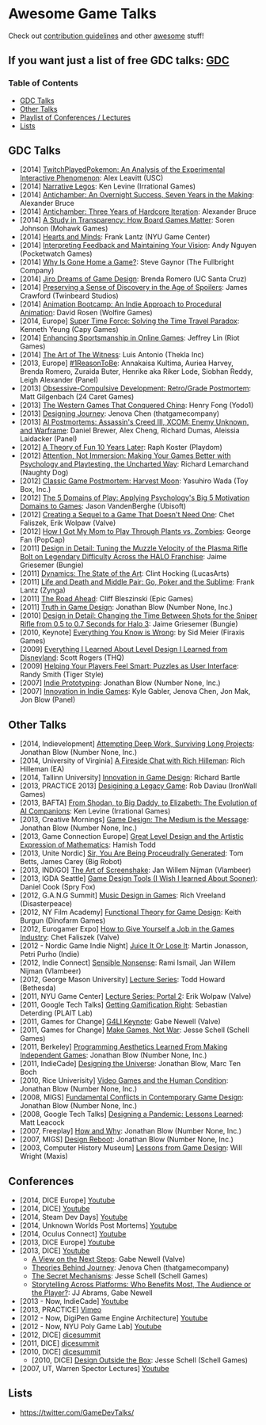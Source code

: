 # Awesome Game Talks

Check out [contribution guidelines](CONTRIBUTING.md) and other [awesome](https://github.com/sindresorhus/awesome) stuff!

## If you want just a list of free GDC talks: [GDC](GDC.md)

### Table of Contents
- [GDC Talks](#gdc-talks)
- [Other Talks](#other-talks)
- [Playlist of Conferences / Lectures](#conferences)
- [Lists](#lists)

## GDC Talks
- [2014] [TwitchPlayedPokemon: An Analysis of the Experimental Interactive Phenomenon](http://gdcvault.com/play/1021438/): Alex Leavitt (USC)
- [2014] [Narrative Legos](http://www.gdcvault.com/play/1020434/): Ken Levine (Irrational Games)
- [2014] [Antichamber: An Overnight Success, Seven Years in the Making](http://www.gdcvault.com/play/1020776/): Alexander Bruce
- [2014] [Antichamber: Three Years of Hardcore Iteration](http://gdcvault.com/play/1020586/): Alexander Bruce
- [2014] [A Study in Transparency: How Board Games Matter](http://www.gdcvault.com/play/1020408/): Soren Johnson (Mohawk Games) 
- [2014] [Hearts and Minds](http://www.gdcvault.com/play/1020788/): Frank Lantz (NYU Game Center)
- [2014] [Interpreting Feedback and Maintaining Your Vision](http://www.gdcvault.com/play/1020495/): Andy Nguyen (Pocketwatch Games)
- [2014] [Why Is Gone Home a Game?](http://www.gdcvault.com/play/1020376/): Steve Gaynor (The Fullbright Company)
- [2014] [Jiro Dreams of Game Design](http://www.gdcvault.com/play/1020496/): Brenda Romero (UC Santa Cruz)
- [2014] [Preserving a Sense of Discovery in the Age of Spoilers](http://vimeo.com/91436410): James Crawford (Twinbeard Studios)
- [2014] [Animation Bootcamp: An Indie Approach to Procedural Animation](http://www.gdcvault.com/play/1020583/): David Rosen (Wolfire Games)
- [2014, Europe] [Super Time Force: Solving the Time Travel Paradox](http://gdcvault.com/play/1020766/): Kenneth Yeung (Capy Games)
- [2014] [Enhancing Sportsmanship in Online Games](http://www.gdcvault.com/play/1020389/): Jeffrey Lin (Riot Games)
- [2014] [The Art of The Witness](http://www.gdcvault.com/play/1020552/): Luis Antonio (Thekla Inc)
- [2013, Europe] [#1ReasonToBe](http://gdcvault.com/play/1020902/): Annakaisa Kultima, Auriea Harvey, Brenda Romero, Zuraida Buter, Henrike aka Riker Lode, Siobhan Reddy, Leigh Alexander (Panel)
- [2013] [Obsessive-Compulsive Development: Retro/Grade Postmortem](http://www.gdcvault.com/play/1017963/): Matt Gilgenbach (24 Caret Games)
- [2013] [The Western Games That Conquered China](http://gdcvault.com/play/1017999/): Henry Fong (Yodo1)
- [2013] [Designing Journey](http://www.gdcvault.com/play/1017700/): Jenova Chen (thatgamecompany)
- [2013] [AI Postmortems: Assassin's Creed III, XCOM: Enemy Unknown, and Warframe](http://www.gdcvault.com/play/1018058/): Daniel Brewer, Alex Cheng, Richard Dumas, Aleissia Laidacker (Panel)
- [2012] [A Theory of Fun 10 Years Later](http://www.gdcvault.com/play/1016632/): Raph Koster (Playdom)
- [2012] [Attention, Not Immersion: Making Your Games Better with Psychology and Playtesting, the Uncharted Way](http://www.gdcvault.com/play/1015745/): Richard Lemarchand (Naughty Dog)
- [2012] [Classic Game Postmortem: Harvest Moon](http://www.gdcvault.com/play/1015842/): Yasuhiro Wada (Toy Box, Inc.)
- [2012] [The 5 Domains of Play: Applying Psychology's Big 5 Motivation Domains to Games](http://gdcvault.com/play/1015595/): Jason VandenBerghe (Ubisoft)
- [2012] [Creating a Sequel to a Game That Doesn't Need One](https://www.youtube.com/watch?v=OLqk4aqpXlQ): Chet Faliszek, Erik Wolpaw (Valve) 
- [2012] [How I Got My Mom to Play Through Plants vs. Zombies](http://www.gdcvault.com/play/1015541/): George Fan (PopCap)
- [2011] [Design in Detail: Tuning the Muzzle Velocity of the Plasma Rifle Bolt on Legendary Difficulty Across the HALO Franchise](http://www.gdcvault.com/play/1014704/): Jaime Griesemer (Bungie)
- [2011] [Dynamics: The State of the Art](http://www.gdcvault.com/play/1014597/): Clint Hocking (LucasArts)
- [2011] [Life and Death and Middle Pair: Go, Poker and the Sublime](http://gdcvault.com/play/1014383/): Frank Lantz (Zynga)
- [2011] [The Road Ahead](https://www.youtube.com/watch?v=5fkSUQEMwV4): Cliff Bleszinski (Epic Games)
- [2011] [Truth in Game Design](http://www.gdcvault.com/play/1014982/): Jonathan Blow (Number None, Inc.)
- [2010] [Design in Detail: Changing the Time Between Shots for the Sniper Rifle from 0.5 to 0.7 Seconds for Halo 3](http://www.gdcvault.com/play/1012211/): Jaime Griesemer (Bungie)
- [2010, Keynote] [Everything You Know is Wrong](https://www.youtube.com/watch?v=bY7aRJE-oOY): by Sid Meier (Firaxis Games)
- [2009] [Everything I Learned About Level Design I Learned from Disneyland](http://gdcvault.com/play/1305/): Scott Rogers (THQ)
- [2009] [Helping Your Players Feel Smart: Puzzles as User Interface](http://www.gdcvault.com/play/1333/): Randy Smith (Tiger Style)
- [2007] [Indie Prototyping](https://www.youtube.com/watch?v=ISutk1mauPM): Jonathan Blow (Number None, Inc.)
- [2007] [Innovation in Indie Games](https://www.youtube.com/watch?v=PR-ZtrOGHiY): Kyle Gabler, Jenova Chen, Jon Mak, Jon Blow (Panel)

## Other Talks
- [2014, Indievelopment] [Attempting Deep Work, Surviving Long Projects](http://vimeo.com/94259578): Jonathan Blow (Number None, Inc.)
- [2014, University of Virginia] [A Fireside Chat with Rich Hilleman](https://www.youtube.com/watch?v=LZu6229ZcT0): Rich Hilleman (EA)
- [2014, Tallinn University] [Innovation in Game Design](https://www.youtube.com/watch?v=4DBq2dHw4uM): Richard Bartle
- [2013, PRACTICE 2013] [Desigining a Legacy Game](http://vimeo.com/82383614): Rob Daviau (IronWall Games)
- [2013, BAFTA] [From Shodan, to Big Daddy, to Elizabeth: The Evolution of AI Companions](https://www.youtube.com/watch?v=Efv9Mgwk8SU): Ken Levine (Irrational Games)
- [2013, Creative Mornings] [Game Design: The Medium is the Message](https://www.youtube.com/watch?v=AxFzf6yIfcc): Jonathan Blow (Number None, Inc.)
- [2013, Game Connection Europe] [Great Level Design and the Artistic Expression of Mathematics](https://www.youtube.com/watch?v=BIlr7R7UAfc): Hamish Todd
- [2013, Unite Nordic] [Sir, You Are Being Proceudrally Generated](https://www.youtube.com/watch?v=GYYuhuarTA0): Tom Betts, James Carey (Big Robot)
- [2013, INDIGO] [The Art of Screenshake](https://www.youtube.com/watch?v=AJdEqssNZ-U): Jan Willem Nijman (Vlambeer)
- [2013, IGDA Seattle] [Game Design Tools (I Wish I learned About Sooner)](https://www.youtube.com/watch?v=qwPe3OHR04c): Daniel Cook (Spry Fox)
- [2012, G.A.N.G Summit] [Music Design in Games](https://www.youtube.com/watch?v=Pl86ND_c5Og): Rich Vreeland (Disasterpeace)
- [2012, NY Film Academy] [Functional Theory for Game Design](https://www.youtube.com/watch?v=RzhdkYws_60): Keith Burgun (Dinofarm Games)
- [2012, Eurogamer Expo] [How to Give Yourself a Job in the Games Industry](https://www.youtube.com/watch?v=tdwzvdZFxVM): Chet Faliszek (Valve)
- [2012 - Nordic Game Indie Night] [Juice It Or Lose It](https://www.youtube.com/watch?v=Fy0aCDmgnxg): Martin Jonasson, Petri Purho (Indie)
- [2012, Indie Connect] [Sensible Nonsense](https://www.youtube.com/watch?v=vk94HoI_tCo): Rami Ismail, Jan Willem Nijman (Vlambeer)
- [2012, George Mason University] [Lecture Series](https://www.youtube.com/watch?v=CrfdNJDVpR4): Todd Howard (Bethesda)
- [2011, NYU Game Center] [Lecture Series: Portal 2](http://vimeo.com/23534126): Erik Wolpaw (Valve)
- [2011, Google Tech Talks] [Getting Gamification Right](https://www.youtube.com/watch?v=7ZGCPap7GkY): Sebastian Deterding (PLAIT Lab)
- [2011, Games for Change] [G4LI Keynote](http://vimeo.com/25780504): Gabe Newell (Valve)
- [2011, Games for Change] [Make Games, Not War](http://vimeo.com/25681002): Jesse Schell (Schell Games)
- [2011, Berkeley] [Programming Aesthetics Learned From Making Independent Games](https://www.youtube.com/watch?v=JjDsP5n2kSM): Jonathan Blow (Number None, Inc.)
- [2011, IndieCade] [Designing the Universe](https://www.youtube.com/watch?v=OGSeLSmOALU): Jonathan Blow, Marc Ten Boch
- [2010, Rice Univerisity] [Video Games and the Human Condition](https://www.youtube.com/watch?v=SqFu5O-oPmU): Jonathan Blow (Number None, Inc.)
- [2008, MIGS] [Fundamental Conflicts in Contemporary Game Design](https://www.youtube.com/watch?v=mGTV8qLbBWE): Jonathan Blow (Number None, Inc.)
- [2008, Google Tech Talks] [Designing a Pandemic: Lessons Learned](https://www.youtube.com/watch?v=cdTVcFo2EQw): Matt Leacock
- [2007, Freeplay] [How and Why](https://www.youtube.com/watch?v=RsT-5VSqk8I): Jonathan Blow (Number None, Inc.)
- [2007, MIGS] [Design Reboot](https://www.youtube.com/watch?v=K0kup_anLeU): Jonathan Blow (Number None, Inc.)
- [2003, Computer History Museum] [Lessons from Game Design](https://www.youtube.com/watch?v=CdgQyq3hEPo): Will Wright (Maxis)

## Conferences
- [2014, DICE Europe] [Youtube](https://www.youtube.com/playlist?list=PLLx_Nt-I7ViqrulUPyfVQQf1xiu7Fj0b1)
- [2014, DICE] [Youtube](https://www.youtube.com/playlist?list=PLLx_Nt-I7Vio9PferYNMlxZoMjD_Yzk3d)
- [2014, Steam Dev Days] [Youtube](https://www.youtube.com/playlist?list=PLckFgM6dUP2hc4iy-IdKFtqR9TeZWMPjm)
- [2014, Unknown Worlds Post Mortems] [Youtube](https://www.youtube.com/playlist?list=PLWuf3ThLEyAgy-V9EtFo_LA-96_lrGTKf)
- [2014, Oculus Connect] [Youtube](https://www.youtube.com/playlist?list=PLL2xVXGs1SP5CVE6X3GMSroO2cfHxzeCz)
- [2013, DICE Europe] [Youtube](https://www.youtube.com/playlist?list=PLLx_Nt-I7Viqp_BIKm8gyyOHVrLi8HrEI)
- [2013, DICE] [Youtube](https://www.youtube.com/playlist?list=PLLx_Nt-I7VioDSuOC24uI52knYk44egII)
  - [A View on the Next Steps](https://www.youtube.com/watch?v=PeYxKIDGh8I): Gabe Newell (Valve)
  - [Theories Behind Journey](https://www.youtube.com/watch?v=S684RQHzmGA): Jenova Chen (thatgamecompany)
  - [The Secret Mechanisms](https://www.youtube.com/watch?v=us6OPbYtKBM): Jesse Schell (Schell Games)
  - [Storytelling Across Platforms: Who Benefits Most, The Audience or the Player?](https://www.youtube.com/watch?v=a7mihllgiro): JJ Abrams, Gabe Newell
- [2013 - Now, IndieCade] [Youtube](https://www.youtube.com/user/indiecadeofficial/videos)
- [2013, PRACTICE] [Vimeo](http://vimeo.com/album/2869597)
- [2012 - Now, DigiPen Game Engine Architecture] [Youtube](https://www.youtube.com/user/GameEngineArchitects/videos) 
- [2012 - Now, NYU Poly Game Lab] [Youtube](https://www.youtube.com/user/POLYGAMELAB/videos)
- [2012, DICE] [dicesummit](http://www.dicesummit.org/video_gallery/video_gallery_2012.asp)
- [2011, DICE] [dicesummit](http://www.dicesummit.org/video_gallery/video_gallery_2011.asp)
- [2010, DICE] [dicesummit](http://www.dicesummit.org/video_gallery/video_gallery_2010.asp)
  - [2010, DICE] [Design Outside the Box](http://www.g4tv.com/videos/44277/dice-2010-design-outside-the-box-presentation/): Jesse Schell (Schell Games) 
- [2007, UT, Warren Spector Lectures] [Youtube](https://www.youtube.com/playlist?list=PLC4AF467F9391D767)

## Lists
- https://twitter.com/GameDevTalks/
